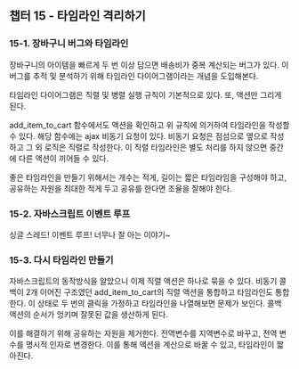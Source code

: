 ## 챕터 15 - 타임라인 격리하기

### 15-1. 장바구니 버그와 타임라인

장바구니의 아이템을 빠르게 두 번 이상 담으면 배송비가 중복 계산되는 버그가 있다. 이 버그를 추적 및 분석하기 위해 타임라인 다이어그램이라는 개념을 도입해본다.

타임라인 다이어그램은 직렬 및 병렬 실행 규칙이 기본적으로 있다. 또, 액션만 그리게 된다.

add_item_to_cart 함수에서도 액션을 확인하고 위 규칙에 의거하여 타임라인을 작성할 수 있다. 해당 함수에는 ajax 비동기 요청이 있다. 비동기 요청은 점섬으로 옆으로 작성하고 그 외 로직은 직렬로 작성한다. 이 직렬 타임라인은 별도 처리를 하지 않으면 중간에 다른 액션이 끼어들 수 있다.

좋은 타임라인을 만들기 위해서는 개수는 적게, 길이는 짧은 타임라임을 구성해야 하고, 공유하는 자원을 최대한 적게 두고 공유를 한다면 조율을 잘해야 한다. 

### 15-2. 자바스크립트 이벤트 루프

싱글 스레드! 이벤트 루프! 너무나 잘 아는 이야기~

### 15-3. 다시 타임라인 만들기

자바스크립트의 동작방식을 알았으니 이제 직렬 액션은 하나로 묶을 수 있다. 비동기 콜백이 2개 이어진 구조였던 add_item_to_cart의 직렬 액션을 통합하고 타임라인도 통합한다. 이 상태로 두 번의 클릭을 가정하고 타임라인을 나열해보면 문제가 보인다. 콜백 액션의 순서가 엉키며 잘못된 값을 생산하게 된다.

이를 해결하기 위해 공유하는 자원을 제거한다. 전역변수를 지역변수로 바꾸고, 전역 변수를 명시적 인자로 변경한다. 이를 통해 액션을 계산으로 바꿀 수 있고, 타임라인이 짧아진다.
